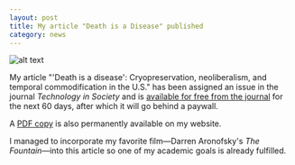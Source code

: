 ```yaml
---
layout: post
title: My article "Death is a Disease" published
category: news
---
```


![alt text](https://trgenovese.github.io/blog/images/deathdisease.jpeg "Death is a Disease")

My article "'Death is a disease': Cryopreservation, neoliberalism, and temporal commodification in the U.S." has been assigned an issue in the journal *Technology in Society* and is [available for free from the journal](https://authors.elsevier.com/a/1XXUI,3f~s4pmv) for the next 60 days, after which it will go behind a paywall.

A [PDF copy](https://trgenovese.github.io/pubs/Genovese_DeathIsADisease.pdf) is also permanently available on my website.

I managed to incorporate my favorite film—Darren Aronofsky's *The Fountain*—into this article so one of my academic goals is already fulfilled.

